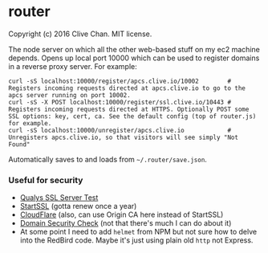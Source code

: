 router
======
Copyright (c) 2016 Clive Chan.
MIT license.

The node server on which all the other web-based stuff on my ec2 machine depends.
Opens up local port 10000 which can be used to register domains in a reverse proxy server. For example:

    curl -sS localhost:10000/register/apcs.clive.io/10002        # Registers incoming requests directed at apcs.clive.io to go to the apcs server running on port 10002.
    curl -sS -X POST localhost:10000/register/ssl.clive.io/10443 # Registers incoming requests directed at HTTPS. Optionally POST some SSL options: key, cert, ca. See the default config (top of router.js) for example.
    curl -sS localhost:10000/unregister/apcs.clive.io            # Unregisters apcs.clive.io, so that visitors will see simply "Not Found"

Automatically saves to and loads from `~/.router/save.json`.

### Useful for security
  - [Qualys SSL Server Test](https://www.ssllabs.com/ssltest/)
  - [StartSSL](https://startssl.com/) (gotta renew once a year)
  - [CloudFlare](https://www.cloudflare.com) (also, can use Origin CA here instead of StartSSL)
  - [Domain Security Check](https://www.cloudflare.com/domain-security-check/) (not that there's much I can do about it)
  - At some point I need to add `helmet` from NPM but not sure how to delve into the RedBird code. Maybe it's just using plain old `http` not Express.

